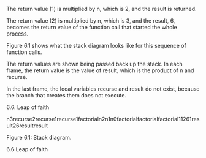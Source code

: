 The return value (1) is multiplied by n, which is 2, and the result is returned.

The return value (2) is multiplied by n, which is 3, and the result, 6, becomes the return value of the function call that started the whole process.

Figure 6.1 shows what the stack diagram looks like for this sequence of function calls.

The return values are shown being passed back up the stack. In each frame, the return value is the value of result, which is the product of n and recurse.

In the last frame, the local variables recurse and result do not exist, because the branch that creates them does not execute.

6.6. Leap of faith

n3recurse2recurse1recurse1<module>factorialn2n1n0factorialfactorialfactorial11261result26resultresult

Figure 6.1: Stack diagram.

6.6 Leap of faith